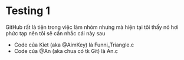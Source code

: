 # Testing 1  
GitHub rất là tiện trong việc làm nhóm nhưng mà hiện tại tôi thấy nó hơi phức tạp nên tôi sẽ cân nhắc cái này sau  
- Code của Kiet (aka @AimKey) là Funni_Triangle.c  
- Code của @An (aka chua có tk Git) là An.c
